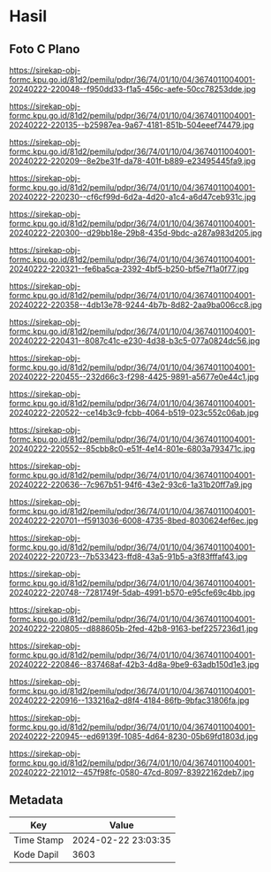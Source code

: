 # Hasil

## Foto C Plano

https://sirekap-obj-formc.kpu.go.id/81d2/pemilu/pdpr/36/74/01/10/04/3674011004001-20240222-220048--f950dd33-f1a5-456c-aefe-50cc78253dde.jpg

https://sirekap-obj-formc.kpu.go.id/81d2/pemilu/pdpr/36/74/01/10/04/3674011004001-20240222-220135--b25987ea-9a67-4181-851b-504eeef74479.jpg

https://sirekap-obj-formc.kpu.go.id/81d2/pemilu/pdpr/36/74/01/10/04/3674011004001-20240222-220209--8e2be31f-da78-401f-b889-e23495445fa9.jpg

https://sirekap-obj-formc.kpu.go.id/81d2/pemilu/pdpr/36/74/01/10/04/3674011004001-20240222-220230--cf6cf99d-6d2a-4d20-a1c4-a6d47ceb931c.jpg

https://sirekap-obj-formc.kpu.go.id/81d2/pemilu/pdpr/36/74/01/10/04/3674011004001-20240222-220300--d29bb18e-29b8-435d-9bdc-a287a983d205.jpg

https://sirekap-obj-formc.kpu.go.id/81d2/pemilu/pdpr/36/74/01/10/04/3674011004001-20240222-220321--fe6ba5ca-2392-4bf5-b250-bf5e7f1a0f77.jpg

https://sirekap-obj-formc.kpu.go.id/81d2/pemilu/pdpr/36/74/01/10/04/3674011004001-20240222-220358--4db13e78-9244-4b7b-8d82-2aa9ba006cc8.jpg

https://sirekap-obj-formc.kpu.go.id/81d2/pemilu/pdpr/36/74/01/10/04/3674011004001-20240222-220431--8087c41c-e230-4d38-b3c5-077a0824dc56.jpg

https://sirekap-obj-formc.kpu.go.id/81d2/pemilu/pdpr/36/74/01/10/04/3674011004001-20240222-220455--232d66c3-f298-4425-9891-a5677e0e44c1.jpg

https://sirekap-obj-formc.kpu.go.id/81d2/pemilu/pdpr/36/74/01/10/04/3674011004001-20240222-220522--ce14b3c9-fcbb-4064-b519-023c552c06ab.jpg

https://sirekap-obj-formc.kpu.go.id/81d2/pemilu/pdpr/36/74/01/10/04/3674011004001-20240222-220552--85cbb8c0-e51f-4e14-801e-6803a793471c.jpg

https://sirekap-obj-formc.kpu.go.id/81d2/pemilu/pdpr/36/74/01/10/04/3674011004001-20240222-220636--7c967b51-94f6-43e2-93c6-1a31b20ff7a9.jpg

https://sirekap-obj-formc.kpu.go.id/81d2/pemilu/pdpr/36/74/01/10/04/3674011004001-20240222-220701--f5913036-6008-4735-8bed-8030624ef6ec.jpg

https://sirekap-obj-formc.kpu.go.id/81d2/pemilu/pdpr/36/74/01/10/04/3674011004001-20240222-220723--7b533423-ffd8-43a5-91b5-a3f83fffaf43.jpg

https://sirekap-obj-formc.kpu.go.id/81d2/pemilu/pdpr/36/74/01/10/04/3674011004001-20240222-220748--7281749f-5dab-4991-b570-e95cfe69c4bb.jpg

https://sirekap-obj-formc.kpu.go.id/81d2/pemilu/pdpr/36/74/01/10/04/3674011004001-20240222-220805--d888605b-2fed-42b8-9163-bef2257236d1.jpg

https://sirekap-obj-formc.kpu.go.id/81d2/pemilu/pdpr/36/74/01/10/04/3674011004001-20240222-220846--837468af-42b3-4d8a-9be9-63adb150d1e3.jpg

https://sirekap-obj-formc.kpu.go.id/81d2/pemilu/pdpr/36/74/01/10/04/3674011004001-20240222-220916--133216a2-d8f4-4184-86fb-9bfac31806fa.jpg

https://sirekap-obj-formc.kpu.go.id/81d2/pemilu/pdpr/36/74/01/10/04/3674011004001-20240222-220945--ed69139f-1085-4d64-8230-05b69fd1803d.jpg

https://sirekap-obj-formc.kpu.go.id/81d2/pemilu/pdpr/36/74/01/10/04/3674011004001-20240222-221012--457f98fc-0580-47cd-8097-83922162deb7.jpg


## Metadata

| Key        | Value               |
| ---------- | ------------------- |
| Time Stamp | 2024-02-22 23:03:35 |
| Kode Dapil | 3603                |



